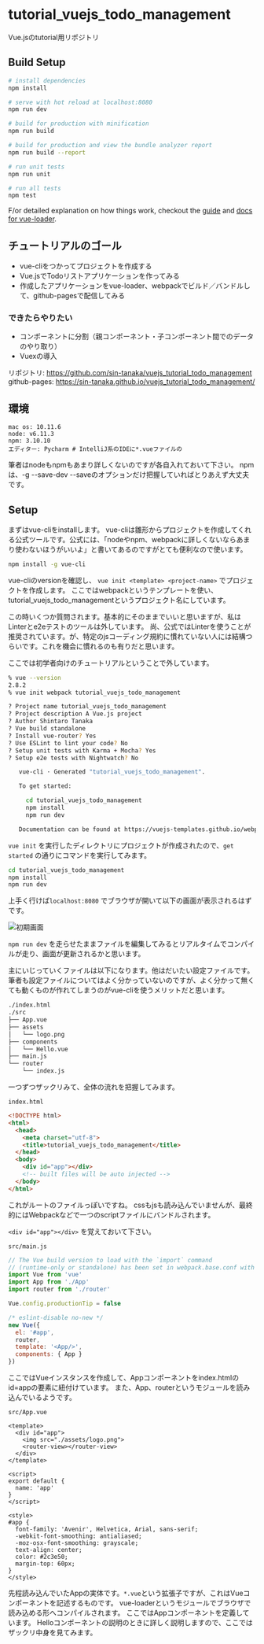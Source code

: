 # tutorial_vuejs_todo_management

Vue.jsのtutorial用リポジトリ

## Build Setup

``` bash
# install dependencies
npm install

# serve with hot reload at localhost:8080
npm run dev

# build for production with minification
npm run build

# build for production and view the bundle analyzer report
npm run build --report

# run unit tests
npm run unit

# run all tests
npm test
```

F/or detailed explanation on how things work, checkout the [guide](http://vuejs-templates.github.io/webpack/) and [docs for vue-loader](http://vuejs.github.io/vue-loader).


## チュートリアルのゴール

* vue-cliをつかってプロジェクトを作成する
* Vue.jsでTodoリストアプリケーションを作ってみる
* 作成したアプリケーションをvue-loader、webpackでビルド／バンドルして、github-pagesで配信してみる

### できたらやりたい

* コンポーネントに分割（親コンポーネント・子コンポーネント間でのデータのやり取り）
* Vuexの導入

リポジトリ: https://github.com/sin-tanaka/vuejs_tutorial_todo_management
github-pages: https://sin-tanaka.github.io/vuejs_tutorial_todo_management/

## 環境

```
mac os: 10.11.6
node: v6.11.3
npm: 3.10.10
エディター: Pycharm # IntelliJ系のIDEに*.vueファイルの
```

筆者はnodeもnpmもあまり詳しくないのですが各自入れておいて下さい。
npmは、-g --save-dev --saveのオプションだけ把握していればとりあえず大丈夫です。

## Setup

まずはvue-cliをinstallします。
vue-cliは雛形からプロジェクトを作成してくれる公式ツールです。公式には、「nodeやnpm、webpackに詳しくないならあまり使わないほうがいいよ」と書いてあるのですがとても便利なので使います。

```bash
npm install -g vue-cli
```

vue-cliのversionを確認し、 `vue init <template> <project-name>` でプロジェクトを作成します。
ここではwebpackというテンプレートを使い、tutorial_vuejs_todo_managementというプロジェクト名にしています。

この時いくつか質問されます。基本的にそのままでいいと思いますが、私はLinterとe2eテストのツールは外しています。
尚、公式ではLinterを使うことが推奨されています。が、特定のjsコーディング規約に慣れていない人には結構つらいです。これを機会に慣れるのも有りだと思います。

ここでは初学者向けのチュートリアルということで外しています。

```bash
% vue --version
2.8.2
% vue init webpack tutorial_vuejs_todo_management                                       

? Project name tutorial_vuejs_todo_management
? Project description A Vue.js project
? Author Shintaro Tanaka
? Vue build standalone
? Install vue-router? Yes
? Use ESLint to lint your code? No
? Setup unit tests with Karma + Mocha? Yes
? Setup e2e tests with Nightwatch? No

   vue-cli · Generated "tutorial_vuejs_todo_management".

   To get started:

     cd tutorial_vuejs_todo_management
     npm install
     npm run dev

   Documentation can be found at https://vuejs-templates.github.io/webpack
```

`vue init` を実行したディレクトリにプロジェクトが作成されたので、`get started` の通りにコマンドを実行してみます。

```bash
cd tutorial_vuejs_todo_management
npm install
npm run dev
```

上手く行けば`localhost:8080` でブラウザが開いて以下の画面が表示されるはずです。

![初期画面](./static/01.png "初期画面")


`npm run dev` を走らせたままファイルを編集してみるとリアルタイムでコンパイルが走り、画面が更新されるかと思います。

主にいじっていくファイルは以下になります。他はだいたい設定ファイルです。筆者も設定ファイルについてはよく分かっていないのですが、よく分かって無くても動くものが作れてしまうのがvue-cliを使うメリットだと思います。

```bash
./index.html
./src
├── App.vue
├── assets
│   └── logo.png
├── components
│   └── Hello.vue
├── main.js
└── router
    └── index.js
```


一つずつザックリみて、全体の流れを把握してみます。

`index.html`
```html
<!DOCTYPE html>
<html>
  <head>
    <meta charset="utf-8">
    <title>tutorial_vuejs_todo_management</title>
  </head>
  <body>
    <div id="app"></div>
    <!-- built files will be auto injected -->
  </body>
</html>
```
これがルートのファイルっぽいですね。
cssもjsも読み込んでいませんが、最終的にはWebpackなどで一つのscriptファイルにバンドルされます。

`<div id="app"></div>` を覚えておいて下さい。

`src/main.js`
```js
// The Vue build version to load with the `import` command
// (runtime-only or standalone) has been set in webpack.base.conf with an alias.
import Vue from 'vue'
import App from './App'
import router from './router'

Vue.config.productionTip = false

/* eslint-disable no-new */
new Vue({
  el: '#app',
  router,
  template: '<App/>',
  components: { App }
})
```

ここではVueインスタンスを作成して、Appコンポーネントをindex.htmlのid=appの要素に紐付けています。
また、App、routerというモジュールを読み込んでいるようです。


`src/App.vue`
```vue
<template>
  <div id="app">
    <img src="./assets/logo.png">
    <router-view></router-view>
  </div>
</template>

<script>
export default {
  name: 'app'
}
</script>

<style>
#app {
  font-family: 'Avenir', Helvetica, Arial, sans-serif;
  -webkit-font-smoothing: antialiased;
  -moz-osx-font-smoothing: grayscale;
  text-align: center;
  color: #2c3e50;
  margin-top: 60px;
}
</style>
```

先程読み込んでいたAppの実体です。`*.vue`という拡張子ですが、これはVueコンポーネントを記述するものです。
vue-loaderというモジュールでブラウザで読み込める形へコンパイルされます。
ここではAppコンポーネントを定義しています。
Helloコンポーネントの説明のときに詳しく説明しますので、ここではザックリ中身を見てみます。

<template>の中身を見ると、画面のVueのロゴはAppコンポーネントで出力しているようです。
又、`<img>` タグ下の`<router-view>` というタグが気になりますね。

`src/router/index.js`
```js
import Vue from 'vue'
import Router from 'vue-router'
import Hello from '@/components/Hello'

Vue.use(Router)

export default new Router({
  routes: [
    {
      path: '/',
      name: 'Hello',
      component: Hello
    }
  ]
})
```
`<router-view>` の実体は`vue-router` でここで定義されています。`vue-router` はルーティングと、それに対応するコンポーネントを決めています。
ここでは`/` にアクセスした時、Helloコンポーネントを出力するように設定しています。ルーティングを追加するのは簡単で、routesの配列にオブジェクトを追加していくだけです。
ここではHogeコンポーネントがあると仮定し、`/hoge` にアクセスした時Hogeコンポーネントを返すルーティングを設定する例を示します。

`src/router/index.jsにルーティングを追加した例`
```js
export default new Router({
  routes: [
    {
      path: '/',
      name: 'Hello',
      component: Hello
    },
    {
      path: '/hoge',
      name: 'Hoge',
      component: Hoge
    }
  ]
})
```


`router/index.js` ではルートにアクセスしたとき、Helloコンポーネントを出力していることが分かりました。
Helloコンポーネントを見てみます。

`src/components/Hello.vue`
```vue
<template>
  <div class="hello">
    <h1>{{ msg }}</h1>
    <h2>Essential Links</h2>
    <ul>
      <li><a href="https://vuejs.org" target="_blank">Core Docs</a></li>
      <li><a href="https://forum.vuejs.org" target="_blank">Forum</a></li>
      <li><a href="https://chat.vuejs.org" target="_blank">Community Chat</a></li>
      <li><a href="https://twitter.com/vuejs" target="_blank">Twitter</a></li>
      <br>
      <li><a href="http://vuejs-templates.github.io/webpack/" target="_blank">Docs for This Template</a></li>
    </ul>
    <h2>Ecosystem</h2>
    <ul>
      <li><a href="http://router.vuejs.org/" target="_blank">vue-router</a></li>
      <li><a href="http://vuex.vuejs.org/" target="_blank">vuex</a></li>
      <li><a href="http://vue-loader.vuejs.org/" target="_blank">vue-loader</a></li>
      <li><a href="https://github.com/vuejs/awesome-vue" target="_blank">awesome-vue</a></li>
    </ul>
  </div>
</template>

<script>
export default {
  name: 'hello',
  data () {
    return {
      msg: 'Welcome to Your Vue.js App'
    }
  }
}
</script>

<!-- Add "scoped" attribute to limit CSS to this component only -->
<style scoped>
h1, h2 {
  font-weight: normal;
}

ul {
  list-style-type: none;
  padding: 0;
}

li {
  display: inline-block;
  margin: 0 10px;
}

a {
  color: #42b983;
}
</style>
```

少々長いので、3つに分割してみます。
```html
<template>
  <div class="hello">
    <h1>{{ msg }}</h1>
    <h2>Essential Links</h2>
    <ul>
      <li><a href="https://vuejs.org" target="_blank">Core Docs</a></li>
      <li><a href="https://forum.vuejs.org" target="_blank">Forum</a></li>
      <li><a href="https://chat.vuejs.org" target="_blank">Community Chat</a></li>
      <li><a href="https://twitter.com/vuejs" target="_blank">Twitter</a></li>
      <br>
      <li><a href="http://vuejs-templates.github.io/webpack/" target="_blank">Docs for This Template</a></li>
    </ul>
    <h2>Ecosystem</h2>
    <ul>
      <li><a href="http://router.vuejs.org/" target="_blank">vue-router</a></li>
      <li><a href="http://vuex.vuejs.org/" target="_blank">vuex</a></li>
      <li><a href="http://vue-loader.vuejs.org/" target="_blank">vue-loader</a></li>
      <li><a href="https://github.com/vuejs/awesome-vue" target="_blank">awesome-vue</a></li>
    </ul>
  </div>
</template>
```
画面下部のリンクはこの部分に記述されているようです。`{{ msg }}` や`<template>` を除けば普通のhtmlですね。

```html
<script>
export default {
  name: 'hello',
  data () {
    return {
      msg: 'Welcome to Your Vue.js App'
    }
  }
}
</script>
```
`<script>` タグで囲われているのでjsっぽいですね。上で出てきた`{{ msg }}` もここで定義されている感じです。

```html
<!-- Add "scoped" attribute to limit CSS to this component only -->
<style scoped>
h1, h2 {
  font-weight: normal;
}

ul {
  list-style-type: none;
  padding: 0;
}

li {
  display: inline-block;
  margin: 0 10px;
}

a {
  color: #42b983;
}
</style>
```
ここも`<style>` タグで囲われているので普通のcssっぽいですね。`scoped` というプロパティが気になるくらいでしょうか。

ひと通り見終えたので、このコンポーネントで行っているであろうことをまとめてみます。
* `<template>` にhtml構造の記述
* `<script>` にjsを記述　html中に書かれているmsgもここで定義
* `<style>` にcssを記述

上記の3点をひとまとめにして`*.vue` というファイルとしているようです。

html、js、cssは分けて記載するのが一般的ですが、コンポーネントという考えでは、それらをまとめて記述することで、再利用性や、見通しを良くしています。
責務の分担という意味ではオブジェクト指向的でもあります。

Vueコンポーネントの詳細は以下のドキュメントを参照下さい。

[Vue Component の仕様](https://vue-loader.vuejs.org/ja/start/spec.html)

ざっくり解説すると、

`<template>`タグは文字列に展開され、Vueコンポーネントのtemplateオプションに渡されます。

また、`<style>` タグでは`scoped` を指定することでscoped cssを実現しています。この`<style>` タグに書かれたCSSは、このコンポーネントの中でのみ適用されます。
なのでBEMほどカッチリとしたCSSを書かなくてもOKです（ただし一貫性は持ったほうが良いと思いますし、タグ指定よりclassやid指定のほうが速いです）

[スコープ付き CSS](https://vue-loader.vuejs.org/ja/features/scoped-css.html)


`<script>`タグではVueコンポーネントのオプションのオブジェクトをエクスポートします。vue-loaderを通して実体はVueインスタンスが作られます。

```js
new Vue({
  name: 'app'
})
```


ここではVueコンポーネントに渡す引数として、dataを渡しています。
このときdataは
* 関数であること
* コンポーネントで扱いたいデータをオブジェクトに定義し、returnする

ことで定義したデータは`<template>` の中で`{{ }}`を囲うことで出力することができます。

画面に出力されている`Welcome to Your Vue.js App` はVueインスタンスの中に定義されたmsgを出力していることがわかります。


ちなみにdataオプションは以下のように書くことも可能です。
```js
// OK
{
data: function () {
    return {
      msg: 'Welcome to Your Vue.js App'
    }
  }
}
```

このときアロー関数を使わないようにしましょう、変数のスコープが変わってしまうため推奨されません。

[インスタンス内において、アロー関数の「this」はインスタンスを参照しない](http://nayucolony.hatenablog.com/entry/2017/05/31/232024)
```js
// NG
data: () => {
    return {
      msg: 'Welcome to Your Vue.js App'
    }
  }
```


ここまでで全体の流れの説明は終わりです。

---

ここからはこれらのコンポーネントを修正して、Todoリストを作ってみます。

Todoリストの要件は以下のように定義しておきます。

* Todoはリストで一覧表示すること
* Todoはテキストボックスから追加できること
* それぞれのTodoにはチェックボックスが付いており、それを切り替えることでTodoの状態（未達成／達成済）を切り替えること
* チェック済のTodoを一括で消すボタンがあること
* それぞれのTodoは編集可能なこと

一般的なCRUDを持つインターフェースだと思います。

最終的にできあがったTodoリストは`github-pages`を使って配信するところまでを一先ずの目標とし、その後可能であれば
* コンポーネントの分割（親子間でのデータのやり取り）
* Vuexの導入

まで出来れば理想ですが一先ず一つのコンポーネントにべた書きでTodoリストを作ってみましょう。


その前に、`*.vue` ファイル内の`<style>` タグ内で、`SASS/SCSS` を書けるようにしましょう（これは好みなので、普通のCSSでいい人は入れなくてもよいです。但しサンプルコードはSCSSで書かれています）

```bash
npm install sass-loader node-sass --save-dev
```

これでSCSSが書けるようになりました。
まずはhtmlとCSSでTodoリストのイメージを組み上げてみます。

diff: https://github.com/sin-tanaka/vuejs_tutorial_todo_management/commit/07faa150878b8dade8fa48ee4f58168da31d08a2

`src/App.vue`
```vue
<template>
  <div id="app">
    <img src="./assets/logo.png">
    <h1>Todo Management.</h1>
    <hr />
    <router-view></router-view>
  </div>
</template>

<script>
export default {
  name: 'app'
}
</script>

<style>
#app {
  font-family: 'Avenir', Helvetica, Arial, sans-serif;
  -webkit-font-smoothing: antialiased;
  -moz-osx-font-smoothing: grayscale;
  text-align: center;
  color: #2c3e50;
  margin-top: 60px;
}
</style>
```

`src/components/Hello.vue`
```vue
<template>
  <div>
    {{ msg }}
    <form>
      <button>ADD TASK</button>
      <button>DELETE FINISHED TASKS</button>
      <p>input: <input type="text"></p>
      <p>task:</p>
    </form>
    <div class="task-list">
      <label class="task-list__item"><input type="checkbox"><button>EDIT</button>vue-router</label>
      <label class="task-list__item"><input type="checkbox"><button>EDIT</button>vuex</label>
      <label class="task-list__item"><input type="checkbox"><button>EDIT</button>vue-loader</label>
      <label class="task-list__item--checked"><input type="checkbox" checked><button>EDIT</button>awesome-vue</label>
    </div>
  </div>
</template>

<script>
export default {
  name: 'hello',
  data () {
    return {
      msg: 'Welcome to Your Vue.js App'
    }
  }
}
</script>

<!-- Add "scoped" attribute to limit CSS to this component only -->
<style lang="scss" scoped>
@mixin flex-vender() {
  display: flex;
  display: -webkit-flex;
  display: -moz-flex;
  display: -ms-flex;
  display: -o-flex;
}
.task-list {
  @include flex-vender;
  flex-direction: column;
  align-items: center;
  &__item {
    width: 270px;
    text-align: left;
    $element: #{&};
    &--checked {
      @extend #{$element};
      color: #85a6c6;
    }
  }
}
</style>
```

以下のような画面になるはずです。このとき、`npm run dev` は起動しっぱなしでOKですソースを編集すると自動でコンパイル・リロードまでしてくれることが確認できると思います（ホットリロード）。

![Todoリストのイメージ](./static/02.png)

Todoのテキストは初期画面のテキストをそのまま使っています。各自変えてもらって問題ないです。

htmlとcssに手を加えただけなので、このままでは何も動作しません。
次に、ボタンやテキストエリアに動作やデータを紐付けていきます。
まずは、`src/components/Hello.vue` で繰り返し出現しているTodoの一覧表示を`v-for` ディレクティブを使ってリストレンダリングしてみます。

diff: https://github.com/sin-tanaka/vuejs_tutorial_todo_management/commit/852419626e620efa0397f685e67f79b2ee926998

`src/components/Hello.vue` 
```vue
<template>
  <div>
    {{ msg }}
    <form>
      <button>ADD TASK</button>
      <button>DELETE FINISHED TASKS</button>
      <p>input: <input type="text"></p>
      <p>task:</p>
    </form>
    <div class="task-list">
      <label class="task-list__item"
             v-for="todo in todos">
        <input type="checkbox"><button>EDIT</button>{{ todo.text }}
      </label>
    </div>
  </div>
</template>

<script>
export default {
  name: 'hello',
  data () {
    return {
      msg: 'Welcome to Your Vue.js App',
      todos : [
        {text : 'vue-router', done: false},
        {text : 'vuex', done: false},
        {text : 'vue-loader', done: false},
        {text : 'awesome-vue', done: true },
      ]
    }
  }
}
</script>

<!-- Add "scoped" attribute to limit CSS to this component only -->
<style lang="scss" scoped>
@mixin flex-vender() {
  display: flex;
  display: -webkit-flex;
  display: -moz-flex;
  display: -ms-flex;
  display: -o-flex;
}
.task-list {
  @include flex-vender;
  flex-direction: column;
  align-items: center;
  &__item {
    width: 270px;
    text-align: left;
    $element: #{&};
    &--checked {
      @extend #{$element};
      color: #85a6c6;
    }
  }
}
</style>
```

`<template>` の中で繰り返し表れていた`<label>` に`v-for` が追加され、`<template>` の中身がスッキリしました。

また、Todoの内容は`<script>` タグ内のdataオプションに移動しています。

解説をすると、`v-for="todo in todos"` では、dataに定義したtodos配列内のオブジェクトを一つずつ取り出し、todoに入れる、という処理をしています。
また、`v-for` ディレクティブを記載したhtml要素をtodoの分だけ繰り返します。

[リストレンダリング](https://jp.vuejs.org/v2/guide/list.html)

取り出したtodoの要素へのアクセスは`todo.text, todo.done` のようにアクセスできます。
`{{ todo.text }}`とすることで`<template>` のからもアクセスできます。
ここでは各todoには、text（todoの内容）とdone（todo済かどうかのフラグ）を定義しています。

これでtodoの一覧表示が出来たので、次にtodoの追加機能を作ります。

todoリストにtodoを追加していくには、v-forで表示しているtodos配列に要素を追加していけば良さそうです。
また、追加する内容は画面のテキストボックスの入力値を使用すれば良さそうですね。

従来であれば、clickイベントか、enterイベントの監視して、inputの中身を取得、…のようにすると思いますが、ここではVueの双方向バインディングを使ってみます。
双方向バインディングを使うと、js側で値を変更すれば画面側に反映され、画面側で値を変更すればjs側に反映されます。
Vueコンポーネント側でnewTodoというデータを追加し、`<input>` タグにバインディングしてみましょう。

diff: https://github.com/sin-tanaka/vuejs_tutorial_todo_management/commit/cc50c588d015be8ac2beaa89f4e2bb07bed8ead0

`src/components/Hello.vue`
```vue
<template>
  <div>
    {{ msg }}
    <form>
      <button>ADD TASK</button>
      <button>DELETE FINISHED TASKS</button>
      <p>input: <input type="text" v-model="newTodo"></p>
      <p>task: {{ newTodo }}</p>
    </form>
    <div class="task-list">
      <label class="task-list__item"
             v-for="todo in todos">
        <input type="checkbox"><button>EDIT</button>{{ todo.text }}
      </label>
    </div>
  </div>
</template>

<script>
export default {
  name: 'hello',
  data: function() {
    return {
      msg: 'Welcome to Your Vue.js App',
      todos : [
        {text : 'vue-router', done: false},
        {text : 'vuex', done: false},
        {text : 'vue-loader', done: false},
        {text : 'awesome-vue', done: true },
      ],
      newTodo: ""
    }
  }
}
</script>

<style lang="scss" scoped>
/*省略*/
</style>
```

上手く行けば下のように、入力した値と連動してnewTodoが更新されるのが分かると思います。

![双方向バインディング](./static/03.png)

あとはclickイベントかenterイベントに紐付けてnewTodoをtodosに追加してあげれば、todoの追加機能はできそうですね。
vueにはイベントハンドリングのディレクティブがあるので、それを利用してADD TASKボタンが押されたらnewTodoをtodosに追加という処理を加えます。
（今更ですが、TodoとTaskが混在していてよくないですね・・）

diff: https://github.com/sin-tanaka/vuejs_tutorial_todo_management/commit/06b522cdbbeeaad51bf99fe638ceebca64ba7503

`src/components/Hello.vue`
```vue
<template>
  <div>
    {{ msg }}
    <form>
      <button v-on:click="addTodo()">ADD TASK</button>
      <button>DELETE FINISHED TASKS</button>
      <p>input: <input type="text" v-model="newTodo"></p>
      <p>task: {{ newTodo }}</p>
    </form>
    <div class="task-list">
      <label class="task-list__item"
             v-for="todo in todos">
        <input type="checkbox"><button>EDIT</button>{{ todo.text }}
      </label>
    </div>
  </div>
</template>

<script>
export default {
  name: 'hello',
  data: function() {
    return {
      msg: 'Welcome to Your Vue.js App',
      todos : [
        {text : 'vue-router', done: false},
        {text : 'vuex', done: false},
        {text : 'vue-loader', done: false},
        {text : 'awesome-vue', done: true},
      ],
      newTodo: ""
    }
  },
  methods: {
    addTodo: function(event) {
      let text = this.newTodo && this.newTodo.trim()
      if (!text) {
        return
      }
      this.todos.push({
        text: text,
        done: false
      })
      this.newTodo = ''
    },
  }
}
</script>

<style lang="scss" scoped>
/*省略*/
</style>
```

`v-on:click="addTodo()"` がイベントハンドリングをしている部分です。`v-on` がディレクティブ、`:click` で何のイベントを監視するか、`="addTodo()"` に内容を記載します。
また、addTodo()はVueコンポーネントのmethodsオプションに記載します。ここではnewTodoに何か入っていれば、todosに追加し、newTodoを空にする、という処理をしています。
コンポーネント内のdataにアクセスする時は`this` で参照します。
また`v-on` ディレクティブは`@click="method"`のように省略記法があります。

[イベントハンドリング](https://jp.vuejs.org/v2/guide/events.html)

これで、todoリストへの追加機能が出来ました。
次に、終了したtodoの削除機能を追加してみます。
先程、todoにはdoneというbooleanを追加しているので、これもnewTodoと同様に、リストレンダリングしたcheckboxにバインディングします。
また、DELETE FINISHED TASKSが押下されたら`todo.done===true` のtodoを削除してあげます。

diff: https://github.com/sin-tanaka/vuejs_tutorial_todo_management/commit/03619d921d285683527cf64da408541ffb97756a
（keyup.enterイベントを削除しているdiffも出ますが気にせず、、）

`src/components/Hello.vue`
```vue
<template>
  <div>
    <form>
      <button @click="addTodo()">ADD TASK</button>
      <button @click="removeTodo()">DELETE FINISHED TASKS</button>
      <p>input: <input type="text" v-model="newTodo"></p>
      <p>task: {{ newTodo }}</p>
    </form>
    <div class="task-list">
      <label class="task-list__item"
             v-for="todo in todos">
        <input type="checkbox" v-model="todo.done"><button>EDIT</button>{{ todo.text }}
      </label>
    </div>
  </div>
</template>

<script>
export default {
  name: 'hello',
  data:  () => {
    return {
      msg: 'Welcome to Your Vue.js App',
      todos : [
        {text : 'vue-router', done: false},
        {text : 'vuex', done: false},
        {text : 'vue-loader', done: false},
        {text : 'awesome-vue', done: true},
      ],
      newTodo: ""
    }
  },
  methods: {
    addTodo: function(event) {
      let text = this.newTodo && this.newTodo.trim()
      if (!text) {
        return
      }
      this.todos.push({
        text: text,
        done: false
      })
      this.newTodo = ''
    },
    removeTodo: function (event) {
      for (let i = this.todos.length - 1; i >= 0; i--) {
        if (this.todos[i].done) this.todos.splice(i, 1)
      }
    }
  }
}
</script>

<style lang="scss" scoped>
/*省略*/
</style>
```

これで、画面のcheckboxの変化と連動して、todo.doneのtrue/falseが切り替わるようになりました。
また、removeTodoでは、todosを走査し、todo.doneがtrueであれば配列から削除しています。
このとき、todosは破壊的に配列から削除されるため、配列はtodos.lengthから0へ向かって走査されていることに注意して下さい。


